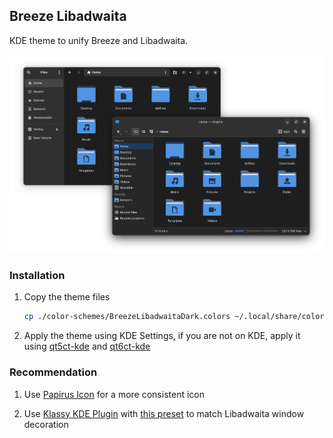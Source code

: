 ## Breeze Libadwaita

KDE theme to unify Breeze and Libadwaita.

![Breeze Libadwaita preview](./preview/breeze-libadwaita-dark.png)

### Installation

1. Copy the theme files

    ```sh
    cp ./color-schemes/BreezeLibadwaitaDark.colors ~/.local/share/color-schemes/
    ```

2. Apply the theme using KDE Settings, if you are not on KDE, apply it using
[qt5ct-kde](https://aur.archlinux.org/packages/qt5ct-kde) and [qt6ct-kde](https://aur.archlinux.org/packages/qt6ct-kde)

### Recommendation

1. Use [Papirus Icon](https://github.com/PapirusDevelopmentTeam/papirus-icon-theme)
for a more consistent icon

2. Use [Klassy KDE Plugin](https://github.com/paulmcauley/klassy) with [this preset](https://github.com/moktavizen/breeze-libadwaita/blob/main/klassy-preset/Breeze_Libadwaita.klpw)
to match Libadwaita window decoration
